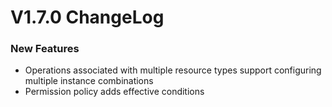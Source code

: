 # V1.7.0 ChangeLog

### New Features
* Operations associated with multiple resource types support configuring multiple instance combinations
* Permission policy adds effective conditions
